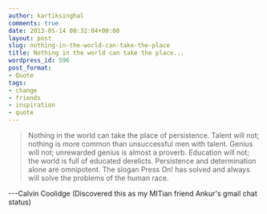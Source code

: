 ```yaml
---
author: kartiksinghal
comments: true
date: 2013-05-14 00:32:04+00:00
layout: post
slug: nothing-in-the-world-can-take-the-place
title: Nothing in the world can take the place...
wordpress_id: 596
post_format:
- Quote
tags:
- change
- friends
- inspiration
- quote
---
```


> Nothing in the world can take the place of persistence. Talent will not; nothing is more common than unsuccessful men with talent. Genius will not; unrewarded genius is almost a proverb. Education will not; the world is full of educated derelicts. Persistence and determination alone are omnipotent. The slogan Press On! has solved and always will solve the problems of the human race.

---Calvin Coolidge (Discovered this as my MITian friend Ankur's gmail chat status)

